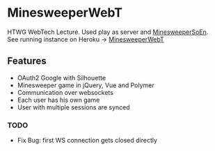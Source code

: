 # MinesweeperWebT
HTWG WebTech Lecture. Used play as server and [MinesweeperSoEn](https://github.com/MathiasLengler/MinesweeperSoEn).  
See running instance on Heroku -> [MinesweeperWebT](https://minesweeper-webt.herokuapp.com/)

## Features
- OAuth2 Google with Silhouette
- Minesweeper game in jQuery, Vue and Polymer 
- Communication over websockets
- Each user has his own game
- User with multiple sessions are synced

### TODO
- Fix Bug: first WS connection gets closed directly
